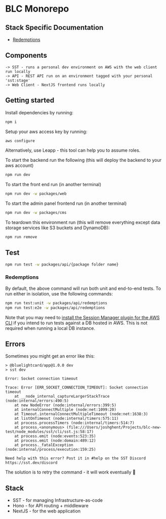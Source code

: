 # BLC Monorepo

## Stack Specific Documentation

- [Redemptions](packages/api/redemptions/README.md)

## Components
```
-> SST - runs a personal dev environment on AWS with the web client run locally
-> API - REST API run on an environment tagged with your personal 'sst:stage'
-> Web Client - NextJS frontend runs locally
```

## Getting started

Install dependencies by running:
```sh
npm i
```

Setup your aws access key by running:
```sh
aws configure
```

Alternatively, use Leapp - this tool can help you to assume roles.

To start the backend run the following (this will deploy the backend to your aws account)
```sh
npm run dev
```

To start the front end run (in another terminal)
```sh
npm run dev -w packages/web
```

To start the admin panel frontend run (in another terminal)
```sh
npm run dev -w packages/cms
```

To teardown this environment run (this will remove everything except data storage services like S3 buckets and DynamoDB):
```sh
npm run remove
```

## Test

```sh
npm run test -w packages/api/{package folder name}
```

### Redemptions

By default, the above command will run both unit and end-to-end tests. To run
either in isolation, use the following commands:

```sh
npm run test:unit -w packages/api/redemptions
npm run test:e2e -w packages/api/redemptions
```

Note that you may need to [install the Session Manager plugin for the AWS CLI](https://docs.aws.amazon.com/systems-manager/latest/userguide/session-manager-working-with-install-plugin.html)
if you intend to run tests against a DB hosted in AWS. This is not required when
running a local DB instance.

## Errors
Sometimes you might get an error like this:

```
> @bluelightcard/app@1.0.0 dev
> sst dev

Error: Socket connection timeout

Trace: Error [ERR_SOCKET_CONNECTION_TIMEOUT]: Socket connection timeout
    at __node_internal_captureLargerStackTrace (node:internal/errors:490:5)
    at new NodeError (node:internal/errors:399:5)
    at internalConnectMultiple (node:net:1099:20)
    at Timeout.internalConnectMultipleTimeout (node:net:1638:3)
    at listOnTimeout (node:internal/timers:575:11)
    at process.processTimers (node:internal/timers:514:7)
    at process.<anonymous> (file:///Users/joshghent/Projects/blc-new-test/node_modules/sst/cli/sst.js:58:17)
    at process.emit (node:events:523:35)
    at process.emit (node:domain:489:12)
    at process._fatalException (node:internal/process/execution:159:25)

Need help with this error? Post it in #help on the SST Discord https://sst.dev/discord
```

The solution is to retry the command - it will work eventually 🫣

## Stack
* SST - for managing Infrastructure-as-code
* Hono - for API routing + middleware
* NextJS - for the web application
